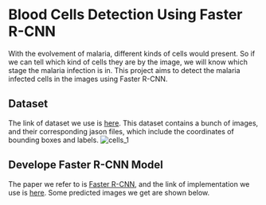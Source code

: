 # Blood Cells Detection Using Faster R-CNN

With the evolvement of malaria, different kinds of cells would present. So if we can tell which kind of cells they are by the image, we will know which stage the malaria infection is in. This project aims to detect the malaria infected cells in the images using Faster R-CNN.

## Dataset

The link of dataset we use is [here](https://storage.googleapis.com/exam-deep-learning/train-Exam2.zip). This dataset contains a bunch of images, and their corresponding jason files, which include the coordinates of bounding boxes and labels.
![cells_1](https://github.com/danleiQ/Final-Project-Group3/blob/master/images/cells_1.png)

## Develope Faster R-CNN Model

The paper we refer to is [Faster R-CNN](https://arxiv.org/pdf/1506.01497.pdf), and the link of implementation we use is [here](https://github.com/kbardool/keras-frcnn.git). Some predicted images we get are shown below. 
